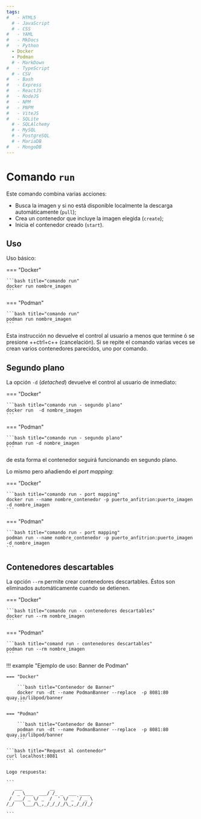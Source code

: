 ```yaml
---
tags:
#   - HTML5
  # - JavaScript
  # - CSS
#   - YAML
#   - MkDocs
#   - Python
  - Docker
  - Podman
  # - MarkDown
#   - TypeScript
  # - CSV
#   - Bash
#   - Express
#   - ReactJS
#   - NodeJS
#   - NPM
#   - PNPM
#   - ViteJS
#   - SQLite
  # - SQLAlchemy
  # - MySQL
  # - PostgreSQL
  # - MariaDB
#   - MongoDB
---
```



# Comando `run`

Este comando combina varias acciones:

- Busca la imagen y si no está disponible localmente la descarga automáticamente (`pull`);
- Crea un contenedor que incluye la imagen elegida (`create`);
- Inicia el contenedor creado (`start`).

<!-- 
Esta instrucción no devuelve el control al usuario a menos que termine o se cancele. 
Si se repite el comando varias veces se crean varios contenedores parecidos, uno por comando. 
-->

## Uso

Uso básico:

=== "Docker"

    ```bash title="comando run"
    docker run nombre_imagen
    ```

=== "Podman" 

    ```bash title="comando run"
    podman run nombre_imagen
    ```

Esta instrucción no devuelve el control al usuario a menos que termine 
ó se presione ++ctrl+c++ (cancelación). 
Si se repite el comando varias veces se crean varios contenedores parecidos, uno por comando.


## Segundo plano 

La opción `-d` (*detached*) devuelve el control al usuario de inmediato:

=== "Docker"

    ```bash title="comando run - segundo plano"
    docker run  -d nombre_imagen
    ```

=== "Podman" 

    ```bash title="comando run - segundo plano"
    podman run -d nombre_imagen
    ```

de esta forma el contenedor seguirá funcionando en segundo plano.

Lo mismo pero añadiendo el *port mapping*:

=== "Docker"

    ```bash title="comando run - port mapping"
    docker run --name nombre_contenedor -p puerto_anfitrion:puerto_imagen -d nombre_imagen
    ```

=== "Podman" 

    ```bash title="comando run - port mapping"
    podman run --name nombre_contenedor -p puerto_anfitrion:puerto_imagen -d nombre_imagen
    ```


## Contenedores descartables

La opción `--rm` permite crear contenedores descartables. 
Éstos son eliminados automáticamente cuando se detienen. 

=== "Docker"

    ```bash title="comando run - contenedores descartables"
    docker run --rm nombre_imagen
    ```


=== "Podman" 

    ```bash title="comand run - contenedores descartables"
    podman run --rm nombre_imagen
    ```


!!! example "Ejemplo de uso: Banner de Podman"


    === "Docker"

        ```bash title="Contenedor de Banner"
        docker run -dt --name PodmanBanner --replace  -p 8081:80 quay.io/libpod/banner
        ```

    === "Podman" 
    
        ```bash title="Contenedor de Banner"
        podman run -dt --name PodmanBanner --replace  -p 8081:80 quay.io/libpod/banner
        ```

    ```bash title="Request al contenedor"
    curl localhost:8081
    ```

    Logo respuesta:
    
    ```
       ___          __                 
      / _ \___  ___/ /_ _  ___ ____    
     / ___/ _ \/ _  /  ' \/ _ `/ _ \    
    /_/   \___/\_,_/_/_/_/\_,_/_//_/   
        
    ```


